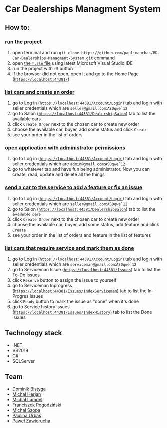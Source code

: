 # Car Dealerships Managment System

## How to:

### run the project
1. open terminal and run `git clone https://github.com/paulinaurbas/BD-Car-Dealerships-Managment-System.git` command
2. open [the `*.sln` file](https://github.com/paulinaurbas/BD-Car-Dealerships-Managment-System/blob/master/BD-CDMS/BD-CDMS.sln) using latest Microsoft Visual Studio IDE
3. run the project with `f5` button
4. if the browser did not open, open it and go to the Home Page ([`https://localhost:44381/`](https://localhost:44381/))

### [list cars and create an order](https://github.com/paulinaurbas/BD-Car-Dealerships-Managment-System/issues/5)
1. go to Log in ([`https://localhost:44381/Account/Login`](https://localhost:44381/Account/Login)) tab and login with seller credentials which are ```seller@gmail.com```:```ASDqwe`12```
2. go to Salon ([`https://localhost:44381/DealershipSalon`](https://localhost:44381/DealershipSalon)) tab to list the available cars
3. click `Create Order` next to the chosen car to create new order
4. choose the available car, buyer, add some status and click `Create`
5. see your order in the list of orders

### [open application with administrator permissions](https://github.com/paulinaurbas/BD-Car-Dealerships-Managment-System/issues/2)
1. go to Log in ([`https://localhost:44381/Account/Login`](https://localhost:44381/Account/Login)) tab and login with seller credentials which are ```admin@gmail.com```:```ASDqwe`12```
2. go to whatever tab and have fun being administrator. Now you can create, read, update and delete all the things

### [send a car to the service to add a feature or fix an issue](https://github.com/paulinaurbas/BD-Car-Dealerships-Managment-System/issues/6)
1. go to Log in ([`https://localhost:44381/Account/Login`](https://localhost:44381/Account/Login)) tab and login with seller credentials which are ```seller@gmail.com```:```ASDqwe`12```
2. go to Salon ([`https://localhost:44381/DealershipSalon`](https://localhost:44381/DealershipSalon)) tab to list the available cars
3. click `Create Order` next to the chosen car to create new order
4. choose the available car, buyer, add some status, add feature and click `Create`
5. see your order in the list of orders and feature in the list of features

### [list cars that require service and mark them as done](https://github.com/paulinaurbas/BD-Car-Dealerships-Managment-System/issues/4)
1. go to Log in ([`https://localhost:44381/Account/Login`](https://localhost:44381/Account/Login)) tab and login with seller credentials which are ```serviceman@gmail.com```:```ASDqwe`12```
2. go to Serviceman Issue ([`https://localhost:44381/Issues`](https://localhost:44381/Issue)) tab to list the To-Do issues
3. click `Reserve` button to assign the issue to yourself
4. go to Serviceman Inprogress ([`https://localhost:44381/Issues/IndexServiceman`](https://localhost:44381/Issue/IndexServiceman)) tab to list the In-Progres issues
5. click `Ready` button to mark the issue as "done" when it's done
6. go to Service history issues ([`https://localhost:44381/Issues/IndexHistory`](https://localhost:44381/Issue/IndexHistory)) tab to list the Done issues

## Technology stack
- .NET
- VS2019
- C#
- SQLServer

## Team
- [Dominik Bistyga](https://github.com/dominikbis)
- [Michał Herjan](https://github.com/Argo123)
- [Michał Lampel](https://github.com/Swagsen)
- [Franciszek Pogodziński](https://github.com/franpog859)
- [Michał Szopa](https://github.com/SchopenXD)
- [Paulina Urbaś](https://github.com/paulinaurbas)
- [Paweł Zawierucha](https://github.com/PawZawDev)

